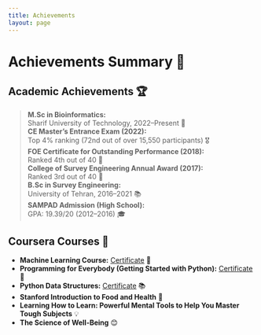 ```yaml
---
title: Achievements
layout: page
---
```


# Achievements Summary 🎉

## Academic Achievements 🏆

> **M.Sc in Bioinformatics:**  
   Sharif University of Technology, 2022–Present 🔬  
> **CE Master’s Entrance Exam (2022):**  
   Top 4% ranking (72nd out of over 15,550 participants) 🎖️  
> **FOE Certificate for Outstanding Performance (2018):**  
   Ranked 4th out of 40 🥇  
> **College of Survey Engineering Annual Award (2017):**  
   Ranked 3rd out of 40 🏅  
> **B.Sc in Survey Engineering:**  
   University of Tehran, 2016–2021 📚  
> **SAMPAD Admission (High School):**  
   GPA: 19.39/20 (2012–2016) 🎓


## Coursera Courses 🔗

- **Machine Learning Course:** [Certificate](https://www.coursera.org/share/41064d9212c0551665c19a73c05d0eb8) 🤖
- **Programming for Everybody (Getting Started with Python):** [Certificate](https://coursera.org/verify/MA66HJBGGNVS) 🐍
- **Python Data Structures:** [Certificate](https://coursera.org/verify/FRL2UGTYKZJM) 📚
- **Stanford Introduction to Food and Health** 🍎
- **Learning How to Learn: Powerful Mental Tools to Help You Master Tough Subjects** 💡
- **The Science of Well-Being** 😊
